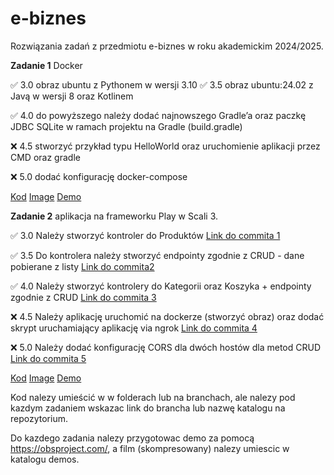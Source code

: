# e-biznes
Rozwiązania zadań z przedmiotu e-biznes w roku akademickim 2024/2025.


**Zadanie 1** Docker

:white_check_mark: 3.0 obraz ubuntu z Pythonem w wersji 3.10 
:white_check_mark: 3.5 obraz ubuntu:24.02 z Javą w wersji 8 oraz Kotlinem 

:white_check_mark: 4.0 do powyższego należy dodać najnowszego Gradle’a oraz paczkę JDBC
SQLite w ramach projektu na Gradle (build.gradle) 

:x: 4.5 stworzyć przykład typu HelloWorld oraz uruchomienie aplikacji
przez CMD oraz gradle 

:x: 5.0 dodać konfigurację docker-compose 


[Kod](https://github.com/ga1ile0/e-biznes/tree/main/docker-zadanie1)
[Image](https://hub.docker.com/r/ga1ile0/ebiznes-zadanie1)
[Demo]()

**Zadanie 2** aplikacja na frameworku Play w Scali 3.

:white_check_mark: 3.0 Należy stworzyć kontroler do Produktów [Link do commita 1](hhttps://github.com/ga1ile0/e-biznes/commit/5e23ff862967d8df19e71d2814f34b4b479aeb12)

:white_check_mark: 3.5 Do kontrolera należy stworzyć endpointy zgodnie z CRUD - dane
pobierane z listy [Link do commita2 ]()

:white_check_mark: 4.0 Należy stworzyć kontrolery do Kategorii oraz Koszyka + endpointy
zgodnie z CRUD [Link do commita 3]()

:x: 4.5 Należy aplikację uruchomić na dockerze (stworzyć obraz) oraz dodać
skrypt uruchamiający aplikację via ngrok [Link do commita 4]()

:x: 5.0 Należy dodać konfigurację CORS dla dwóch hostów dla metod CRUD [Link do commita 5]()


[Kod](https://github.com/ga1ile0/e-biznes/tree/main/docker-zadanie2)
[Image]()
[Demo]()


Kod nalezy umieścić w w folderach lub na branchach, ale nalezy pod kazdym zadaniem wskazac link do brancha lub nazwę katalogu na repozytorium. 

Do kazdego zadania nalezy przygotowac demo za pomocą https://obsproject.com/, a film (skompresowany) nalezy umiescic w katalogu demos.

